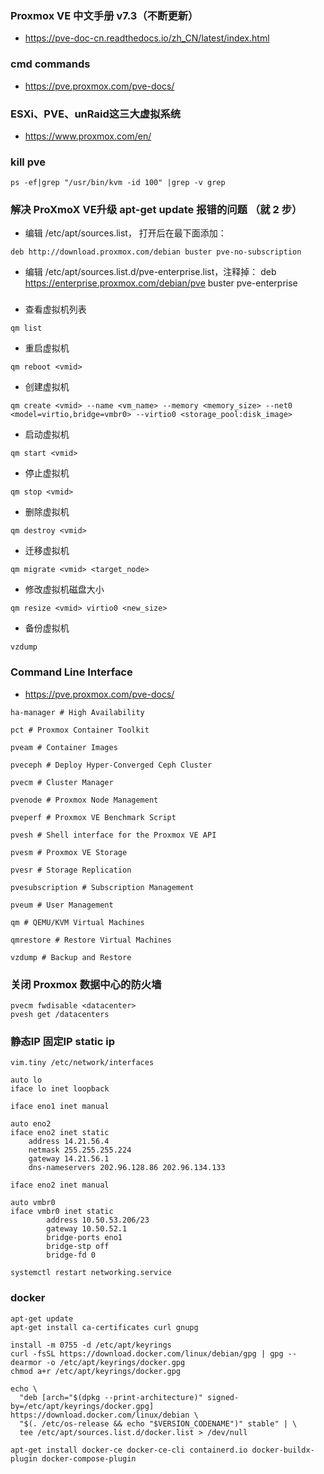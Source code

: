 
### Proxmox VE 中文手册 v7.3（不断更新）
- https://pve-doc-cn.readthedocs.io/zh_CN/latest/index.html
### cmd commands
- https://pve.proxmox.com/pve-docs/
### ESXi、PVE、unRaid这三大虚拟系统 
- https://www.proxmox.com/en/

### kill pve
```shell
ps -ef|grep "/usr/bin/kvm -id 100" |grep -v grep
```


### 解决 ProXmoX VE升级 apt-get update 报错的问题 （就 2 步） 
- 编辑 /etc/apt/sources.list， 打开后在最下面添加：
```shell
deb http://download.proxmox.com/debian buster pve-no-subscription
```
- 编辑 /etc/apt/sources.list.d/pve-enterprise.list，注释掉： deb https://enterprise.proxmox.com/debian/pve buster pve-enterprise


### 
- 查看虚拟机列表
```shell
qm list
```
- 重启虚拟机
```shell
qm reboot <vmid>
```
- 创建虚拟机
```shell
qm create <vmid> --name <vm_name> --memory <memory_size> --net0 <model=virtio,bridge=vmbr0> --virtio0 <storage_pool:disk_image>
```
- 启动虚拟机
```shell
qm start <vmid>
```
- 停止虚拟机
```shell
qm stop <vmid>
```
- 删除虚拟机
```shell
qm destroy <vmid>
```
- 迁移虚拟机
```shell
qm migrate <vmid> <target_node>
```
- 修改虚拟机磁盘大小
```shell
qm resize <vmid> virtio0 <new_size>
```
- 备份虚拟机
```shell
vzdump
```

### Command Line Interface
- https://pve.proxmox.com/pve-docs/
```shell
ha-manager # High Availability

pct # Proxmox Container Toolkit

pveam # Container Images

pveceph # Deploy Hyper-Converged Ceph Cluster

pvecm # Cluster Manager

pvenode # Proxmox Node Management

pveperf # Proxmox VE Benchmark Script

pvesh # Shell interface for the Proxmox VE API

pvesm # Proxmox VE Storage

pvesr # Storage Replication

pvesubscription # Subscription Management

pveum # User Management

qm # QEMU/KVM Virtual Machines

qmrestore # Restore Virtual Machines

vzdump # Backup and Restore
```


### 关闭 Proxmox 数据中心的防火墙
```shell
pvecm fwdisable <datacenter>
pvesh get /datacenters
```


### 静态IP 固定IP static ip
```shell
vim.tiny /etc/network/interfaces
```
```text
auto lo
iface lo inet loopback

iface eno1 inet manual

auto eno2
iface eno2 inet static
    address 14.21.56.4
    netmask 255.255.255.224
    gateway 14.21.56.1
    dns-nameservers 202.96.128.86 202.96.134.133

iface eno2 inet manual

auto vmbr0
iface vmbr0 inet static
        address 10.50.53.206/23
        gateway 10.50.52.1
        bridge-ports eno1
        bridge-stp off
        bridge-fd 0
```
```shell
systemctl restart networking.service
```


### docker
```shell
apt-get update
apt-get install ca-certificates curl gnupg

install -m 0755 -d /etc/apt/keyrings
curl -fsSL https://download.docker.com/linux/debian/gpg | gpg --dearmor -o /etc/apt/keyrings/docker.gpg
chmod a+r /etc/apt/keyrings/docker.gpg

echo \
  "deb [arch="$(dpkg --print-architecture)" signed-by=/etc/apt/keyrings/docker.gpg] https://download.docker.com/linux/debian \
  "$(. /etc/os-release && echo "$VERSION_CODENAME")" stable" | \
  tee /etc/apt/sources.list.d/docker.list > /dev/null
  
apt-get install docker-ce docker-ce-cli containerd.io docker-buildx-plugin docker-compose-plugin  
```